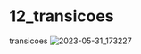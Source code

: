 # 12_transicoes
 transicoes
![2023-05-31_173227](https://github.com/heberoffice21/13_novas_tags_html_header_nav_e_footer/assets/108032085/015b135f-c87a-42a4-b858-2d06390aefe9)
